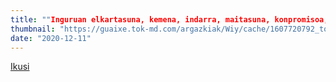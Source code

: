 ```yaml
---
title: ""Inguruan elkartasuna, kemena, indarra, maitasuna, konpromisoa, duintasuna eta, batez ere, harrotasuna ikusten dira"
thumbnail: "https://guaixe.tok-md.com/argazkiak/Wiy/cache/1607720792_tokikom_735x413.jpg"
date: "2020-12-11"
---
```

[Ikusi](https://guaixe.eus/altsasu/1607720819295-inguruan-elkartasuna-kemena-indarra-maitasuna-konpromisoa-duintasuna-eta-batez-ere-harrotasuna-ikusten-dira)
